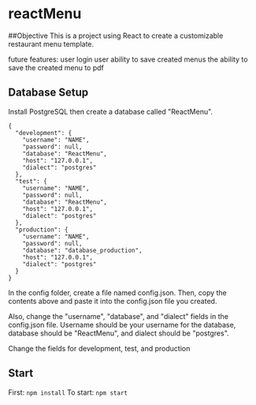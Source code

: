 # reactMenu

##Objective
This is a project using React to create a customizable restaurant menu template.

future features:
user login
user ability to save created menus
the ability to save the created menu to pdf

## Database Setup
Install PostgreSQL then create a database called "ReactMenu".

```
{
  "development": {
    "username": "NAME",
    "password": null,
    "database": "ReactMenu",
    "host": "127.0.0.1",
    "dialect": "postgres"
  },
  "test": {
    "username": "NAME",
    "password": null,
    "database": "ReactMenu",
    "host": "127.0.0.1",
    "dialect": "postgres"
  },
  "production": {
    "username": "NAME",
    "password": null,
    "database": "database_production",
    "host": "127.0.0.1",
    "dialect": "postgres"
  }
}
```

In the config folder, create a file named config.json. Then, copy the contents above and paste it into the config.json file you created.

Also, change the "username", "database", and "dialect" fields in the config.json
file. Username should be your username for the database, database should be
"ReactMenu", and dialect should be "postgres".

Change the fields for development, test, and production

## Start
First: `npm install`
To start: `npm start`
